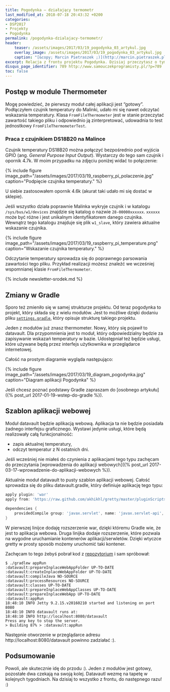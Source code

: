 ```yaml
---
title: Pogodynka – działający termometr
last_modified_at: 2018-07-18 20:43:32 +0200
categories:
- DSP2017
- Projekty
- Pogodynka
permalink: /pogodynka-dzialajacy-termometr/
header:
    teaser: /assets/images/2017/03/19_pogodynka_03_artykul.jpg
    overlay_image: /assets/images/2017/03/19_pogodynka_03_artykul.jpg
    caption: "[&copy; Marcin Pietraszek ;)](http://marcin.pietraszek.pl)"
excerpt: Relacja z frontu projektu Pogodynka. Dzisiaj przeczytasz o tym czym jest projekt modułowy w Gradle, zobaczysz jak wygląda podstawowy szablon aplikacji webowej. Dowiesz się też jak odczytywać temperaturę z czujnika DS18B20, który podłączyłem do Malinki. Zapraszam do lektury.
disqus_page_identifier: 789 http://www.samouczekprogramisty.pl/?p=789
toc: false
---
```


## Postęp w module Thermometer

Mogę powiedzieć, że pierwszy moduł całej aplikacji jest “gotowy”. Podłączyłem czujnik temperatury do Malinki, udało mi się nawet odczytać wskazania temperatury. Klasa `FromFileThermometer` jest w stanie przeczytać zawartość takiego pliku i odpowiednio ją zinterpretować, udowadnia to test jednostkowy `FromFileThermometerTest`.

### Praca z czujnikiem DS18B20 na Malince

Czujnik temperatury DS18B20 można połączyć bezpośrednio pod wyjścia GPIO (ang. _General Purpose Input Output_). Wystarczy do tego sam czujnik i opornik 4.7k. W moim przypadku na zdjęciu poniżej widać to połączenie:

{% include figure image_path="/assets/images/2017/03/19_raspberry_pi_polaczenie.jpg" caption="Podpięcie czujnika temperatury." %}

U siebie zastosowałem opornik 4.6k (akurat taki udało mi się dostać w sklepie).

Jeśli wszystko działa poprawnie Malinka wykryje czujnik i w katalogu `/sys/bus/w1/devices` znajdzie się katalog o nazwie `28-00000xxxxxx`. `xxxxxx` może być różne i jest unikalnym identyfikatorem danego czujnika. Wewnątrz tego katalogu znajduje się plik `w1_slave`, który zawiera aktualne wskazanie czujnika.

{% include figure image_path="/assets/images/2017/03/19_raspberry_pi_temperature.png" caption="Wskazanie czujnika temperatury." %}

Odczytanie temperatury sprowadza się do poprawnego parsowania zawartości tego pliku. Przykład realizacji możesz znaleźć we wcześniej wspomnianej klasie `FromFileThermometer`.

{% include newsletter-srodek.md %}

## Zmiany w Gradle

Sporo też zmieniło się w samej strukturze projektu. Od teraz pogodynka to projekt, który składa się z wielu modułów. Jest to możliwe dzięki dodaniu pliku [`settings.gradle`](https://github.com/SamouczekProgramisty/Pogodynka/blob/master/settings.gradle), który opisuje strukturę takiego projektu.

Jeden z modułów już znasz thermometer. Nowy, który się pojawił to datavault. Dla przypomnienia jest to moduł, który odpowiedzialny będzie za zapisywanie wskazań temperatury w bazie. Udostępniał też będzie usługi, które używane będą przez interfejs użytkownika w przeglądarce internetowej.

Całość na prostym diagramie wygląda następująco:

{% include figure image_path="/assets/images/2017/03/19_diagram_pogodynka.jpg" caption="Diagram aplikacji Pogodynka" %}

Jeśli chcesz poznać podstawy Gradle zapraszam do [osobnego artykułu]({% post_url 2017-01-19-wstep-do-gradle %}).

## Szablon aplikacji webowej

Moduł datavault będzie aplikacją webową. Aplikacja ta nie będzie posiadała żadnego interfejsu graficznego. Wystawi jedynie usługi, które będą realizowały całą funkcjonalność:
- zapis aktualnej temperatury,
- odczyt temperatur z N ostatnich dni.

Jeśli wcześniej nie miałeś do czynienia z aplikacjami tego typu zachęcam do przeczytania [wprowadzenia do aplikacji webowych]({% post_url 2017-03-17-wprowadzenie-do-aplikacji-webowych %}).

Aktualnie moduł datavault to pusty szablon aplikacji webowej. Całość sprowadza się do pliku datavault.gradle, który definiuje aplikację tego typu:

```gradle
apply plugin: 'war'
apply from: 'https://raw.github.com/akhikhl/gretty/master/pluginScripts/gretty.plugin'
 
dependencies {
    providedCompile group: 'javax.servlet', name: 'javax.servlet-api', version: '3.1.0'
}
```

W pierwszej linijce dodaję rozszerzenie war, dzięki któremu Gradle wie, że jest to aplikacja webowa. Druga linijka dodaje rozszerzenie, które pozwala na wygodne uruchamianie kontenerów aplikacji/serwletów. Dzięki wtyczce gretty w prosty sposób możemy uruchomić taki kontener.

Zachęcam to tego żebyś pobrał kod z [repozytorium](https://github.com/SamouczekProgramisty/Pogodynka) i sam spróbował:

    $ ./gradlew appRun
    :datavault:prepareInplaceWebAppFolder UP-TO-DATE
    :datavault:createInplaceWebAppFolder UP-TO-DATE
    :datavault:compileJava NO-SOURCE
    :datavault:processResources NO-SOURCE
    :datavault:classes UP-TO-DATE
    :datavault:prepareInplaceWebAppClasses UP-TO-DATE
    :datavault:prepareInplaceWebApp UP-TO-DATE
    :datavault:appRun
    18:48:10 INFO Jetty 9.2.15.v20160210 started and listening on port 8080
    18:48:10 INFO datavault runs at:
    18:48:10 INFO http://localhost:8080/datavault
    Press any key to stop the server.
    > Building 87% > :datavault:appRun

Następnie otworzenie w przeglądarce adresu http://localhost:8080/datavault powinno zadziałać :).

## Podsumowanie

Powoli, ale skutecznie idę do przodu :). Jeden z modułów jest gotowy, pozostałe dwa czekają na swoją kolej. Datavautl wezmę na tapetę w kolejnych tygodniach. Na dzisiaj to wszystko z frontu, do następnego razu! :)
